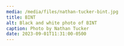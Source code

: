 ```yaml
---
media: /media/files/nathan-tucker-bint.jpg
title: BINT
alt: Black and white photo of BINT
caption: Photo by Nathan Tucker
date: 2023-09-01T11:31:00-0500
---
```

